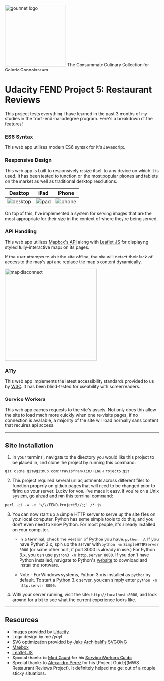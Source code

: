 <img src="https://travisfranklin.github.io/FEND-Project5/img/logo.svg" alt="gourmet logo" width="200px">
The Consummate Culinary Collection for Caloric Connoisseurs

# Udacity FEND Project 5: Restaurant Reviews

This project tests everything I have learned in the past 3 months of my studies in the front-end-nanodegree program. Here's a breakdown of the features!

### ES6 Syntax

This web app utilizes modern ES6 syntax for it's Javascript.

### Responsive Design

This web app is built to responsively resize itself to any device on which it is used. It has been tested to function on the most popular phones and tablets on the market as well as traditional desktop resolutions.

| Desktop | iPad | iPhone |
:--------:|:----:|:-------:
<img src="https://travisfranklin.github.io/FEND-Project5/img/desktop.png" alt="desktop"> | <img src="https://travisfranklin.github.io/FEND-Project5/img/ipad.png" alt="ipad"> | <img src="https://travisfranklin.github.io/FEND-Project5/img/iphone.png" alt="iphone">

On top of this, I've implemented a system for serving images that are the most appropriate for their size in the context of where they're being served.

### API Handling

This web app utilizes [Mapbox's API](https://docs.mapbox.com/api/) along with [Leaflet JS](https://leafletjs.com/) for displaying styled fully-interactive maps on its pages.

If the user attempts to visit the site offline, the site will detect their lack of access to the map's api and replace the map's content dynamically.

<img src="https://travisfranklin.github.io/FEND-Project5/img/mapdisconnect.png" alt="map disconnect" width="300px">

### A11y

This web app implements the latest accessibility standards provided to us by [W3C](https://www.w3.org/standards/webdesign/accessibility). It has been blind-tested for useability with screenreaders.

### Service Workers

This web app caches requests to the site's assets. Not only does this allow the site to load much more quickly when one re-visits pages, if no connection is available, a majority of the site will load normally sans content that requires api access.

---

## Site Installation

1. In your terminal, navigate to the directory you would like this project to be placed in, and clone the project by running this command:

```git clone git@github.com:travisfranklin/FEND-Project5.git```

2. This project required several url adjustments across different files to function properly on github pages that will need to be changed prior to firing up your server. Lucky for you, I've made it easy. If you're on a Unix system, go ahead and run this terminal command:

```perl -pi -w -e 's/\/FEND-Project5//g;' /*.js```

3. You can now start up a simple HTTP server to serve up the site files on your local computer. Python has some simple tools to do this, and you don't even need to know Python. For most people, it's already installed on your computer.

    * In a terminal, check the version of Python you have: `python -V`. If you have Python 2.x, spin up the server with `python -m SimpleHTTPServer 8000` (or some other port, if port 8000 is already in use.) For Python 3.x, you can use `python3 -m http.server 8000`. If you don't have Python installed, navigate to Python's [website](https://www.python.org/) to download and install the software.

    * Note -  For Windows systems, Python 3.x is installed as `python` by default. To start a Python 3.x server, you can simply enter `python -m http.server 8000`.
    
4. With your server running, visit the site: `http://localhost:8000`, and look around for a bit to see what the current experience looks like.

---

## Resources

* Images provided by [Udacity](http://www.Udacity.com)
* Logo design by me _(yay)_
* SVG optimization provided by [Jake Archibald's SVGOMG](https://jakearchibald.github.io/svgomg/)
* [Mapbox](https://mapbox.com/)
* [Leaflet JS](https://leafletjs.com/)
* Special thanks to [Matt Gaunt](https://www.gauntface.com/blog/) for his [Service Workers Guide](https://developers.google.com/web/fundamentals/primers/service-workers/)
* Special thanks to [Alexandro Perez](https://github.com/AlexandroPerez) for his [Project Guide](MWS Restaurant Reviews Project). It definitely helped me get out of a couple sticky situations.
